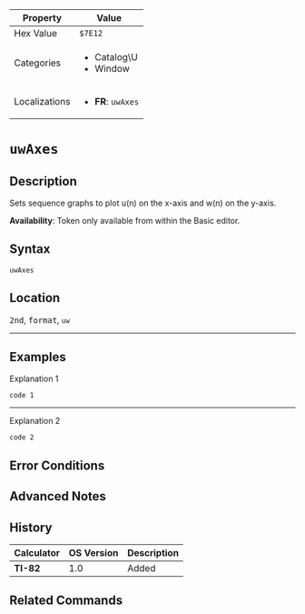 | Property      | Value |
|---------------|-------|
| Hex Value     | `$7E12`|
| Categories    | <ul><li>Catalog\U</li><li>Window</li></ul> |
| Localizations | <ul><li><b>FR</b>: `uwAxes`</li></ul> |

# `uwAxes`

## Description
Sets sequence graphs to plot u(n) on the x-axis and w(n) on the y-axis.


<b>Availability</b>: Token only available from within the Basic editor.

## Syntax
`uwAxes`

## Location
<kbd>2nd</kbd>, <kbd>format</kbd>, `uw`
<hr>

## Examples

Explanation 1
```ti-basic
code 1
```
---
Explanation 2
```ti-basic
code 2
```

## Error Conditions


## Advanced Notes


## History
| Calculator | OS Version | Description |
|------------|------------|-------------|
| <b>TI-82</b> | 1.0 | Added

## Related Commands

    